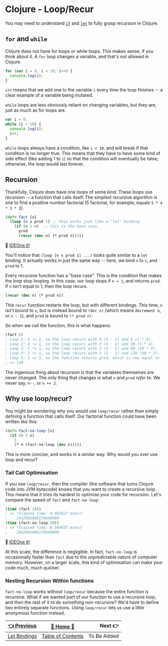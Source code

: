 # Clojure - Loop/Recur

You may need to understand [`if`](Clojure-Conditionals)
and [`let`](Clojure-Let-Bindings)
to fully grasp recursion in Clojure.

## `for` and `while`

Clojure does not have for loops or while loops. This makes sense, if you think
about it. A `for` loop changes a variable, and that's not allowed in Clojure.
```javascript
for (var i = 0; i < 10; i++) {
  console.log(i);
}
```
`i++` means that we add one to the variable `i` every time the loop finishes --
a clear example of a variable being mutated.

`while` loops are less obviously reliant on changing variables, but they are, just
as much as for loops are.
```javascript
var i = 0;
while (i < 10) {
  console.log(i);
  i++;
}
```
`while` loops always have a condition, like `i < 10`, and will break if that
condition is no longer true. This means that they have to have some kind of
side effect (like adding 1 to `i`) so that the condition will eventually be
false; otherwise, the loop would last forever.

## Recursion

Thankfully, Clojure does have one loops of some kind. These loops use recursion
-- a function that calls itself. The simplest recursive algorithm is one to find
a positive number factorial (5 factorial, for example, equals `5 * 4 * 3 * 2`).
```clojure
(defn fact [x]
  (loop [n x prod 1] ;; this works just like a 'let' binding.
    (if (= 1 n)  ;; this is the base case.
      prod
      (recur (dec n) (* prod n)))))
```
:rocket: [IDEOne it!](https://ideone.com/3iP3tI)

You'll notice that `(loop [n x prod 1] ...)` looks quite similar to a `let` binding.
It actually works in just the same way -- here, we bind `n` to `x`, and `prod` to 1.

Every recursive function has a "base case". This is the condition that makes the
loop stop looping. In this case, our loop stops if `n = 1`, and returns `prod`.
If `n` isn't equal to 1, then the loop recurs.
```clojure
(recur (dec n) (* prod n))
```
This `recur` function restarts the loop, but with different bindings. This time,
`n` isn't bound to `x`, but is instead bound to `(dec n)` (which means `decrement n`, or
`n - 1`), and `prod` is bound to `(* prod n)`.

So when we call the function, this is what happens:
```clojure
(fact 5)
; Loop 1: 5 != 1, so the loop recurs with 4 (5 - 1) and 5 (1 * 5).
; Loop 2: 4 != 1, so the loop recurs with 3 (4 - 1) and 20 (5 * 4).
; Loop 3: 3 != 1, so the loop recurs with 2 (3 - 1) and 60 (20 * 3).
; Loop 4: 2 != 1, so the loop recurs with 1 (2 - 1) and 120 (60 * 2).
; Loop 5: 1 == 1, so the function returns prod, which is now equal to 120.
; => 120
```
The ingenious thing about recursion is that the variables themselves are never
changed. The only thing that changes is what `n` and `prod` *refer to*. We never
say, `n--`, or `n += 2`.

## Why use loop/recur?

You might be wondering why you would use `loop/recur` rather than simply defining
a function that calls itself. Our factorial function could have been written like
this:
```clojure
(defn fact-no-loop [n]
  (if (= 1 n)
    1
    (* n (fact-no-loop (dec n)))))
```
This is more concise, and works in a similar way. Why would you *ever* use loop
and recur?

### Tail Call Optimisation

If you use `loop/recur`, then the compiler (the software that turns Clojure code
into JVM bytecode) knows that you want to create a recursive loop. This means that
it tries its hardest to optimise your code for recursion. Let's compare the speed
of `fact` and `fact-no-loop`:
```clojure
(time (fact 20))
; => "Elapsed time: 0.083927 msecs"
;    2432902008176640000
(time (fact-no-loop 20))
; => "Elapsed time: 0.064937 msecs"
;    2432902008176640000
```
:rocket: [IDEOne it!](https://ideone.com/tpC0Xo)

At this scale, the difference is negligible. In fact, `fact-no-loop` is occasionally
faster than `fact` due to the unpredictable nature of computer memory. However,
on a larger scale, this kind of optimisation can make your code much, much quicker.

### Nesting Recursion Within functions

`fact-no-loop` works without `loop/recur` because the entire function is recursive.
What if we wanted part of our function to use a recursive loop, and then the rest
of it to do something non-recursive? We'd have to define two entirely separate functions.
Using `loop/recur` lets us use a little anonymous function instead.

| [:point_left: Previous](Clojure-Let-Bindings) | [:book: Home :book:](Clojure) | Next :point_right:|
|:---|:---:|----:|
| [Let Bindings](Clojure-Let-Bindings) | [Table of Contents](Clojure) | To Be Added |
